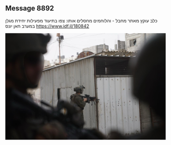 ## Message 8892

כלב עוקץ מאתר מחבל - והלוחמים מחסלים אותו: 
צפו בתיעוד מפעילות יחידת מגלן במערב חאן יונס
https://www.idf.il/180842

![Photo](./8892/8892_photo.jpg)
